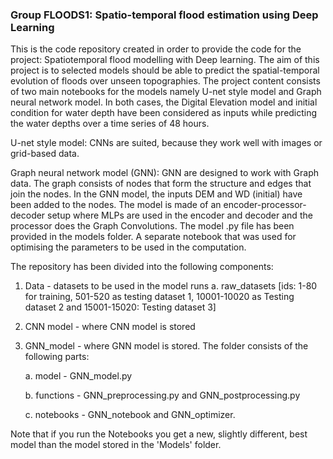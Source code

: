 ### Group FLOODS1: Spatio-temporal flood estimation using Deep Learning

This is the code repository created in order to provide the code for the project: Spatiotemporal flood modelling with Deep learning. The aim of this project is to selected models should be able to predict the spatial-temporal evolution of floods over unseen topographies.
The project content consists of two main notebooks for the models namely U-net style model and Graph neural network model. In both cases, the Digital Elevation model and initial condition for water depth have been considered as inputs while predicting the water depths over a time series of 48 hours. 

U-net style model: CNNs are suited, because they work well with images or grid-based data. 

Graph neural network model (GNN): GNN are designed to work with Graph data. The graph consists of nodes that form the structure and edges that join the nodes. In the GNN model, the inputs DEM and WD (initial) have been added to the nodes. The model is made of an encoder-processor-decoder setup where MLPs are used in the encoder and decoder and the processor does the Graph Convolutions. 
The model .py file has been provided in the models folder. A separate notebook that was used for optimising the parameters to be used in the computation.

The repository has been divided into the following components:
1. Data - datasets to be used in the model runs
	a. raw_datasets [ids: 1-80 for training, 501-520 as testing dataset 1, 10001-10020 as Testing dataset 2 and 15001-15020: Testing dataset 3]
2. CNN model - where CNN model is stored
3. GNN_model - where GNN model is stored. The folder consists of the following parts:

   a. model - GNN_model.py
   
   b. functions - GNN_preprocessing.py and GNN_postprocessing.py
   
   c. notebooks - GNN_notebook and GNN_optimizer.

Note that if you run the Notebooks you get a new, slightly different, best model than the model stored in the 'Models' folder.
